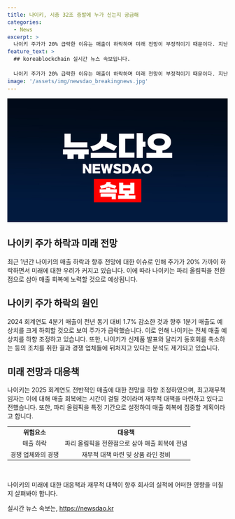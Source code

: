 ```yaml
---
title: 나이키, 시총 32조 증발에 누가 신는지 궁금해
categories:
  - News
excerpt: >
  나이키 주가가 20% 급락한 이유는 매출이 하락하며 미래 전망이 부정적이기 때문이다. 지난 1년간의 매출 하락과 향후 매출 전망이 여러 부정적인 측면을 포함하고 있어 투자자들의 우려를 증폭시켰다. 또한, 경쟁 업체들에 밀릴 정도로 홍보 축소와 상품 라인 정비 등의 영향으로 인해 실적이 부진한 것으로 나타났다. 다만, 2024 파리 올림픽을 계기로 매출을 늘리기 위해 노력할 것으로 보인다. 
feature_text: >
  ## koreablockchain 실시간 뉴스 속보입니다.

  나이키 주가가 20% 급락한 이유는 매출이 하락하며 미래 전망이 부정적이기 때문이다. 지난 1년간의 매출 하락과 향후 매출 전망이 여러 부정적인 측면을 포함하고 있어 투자자들의 우려를 증폭시켰다. 또한, 경쟁 업체들에 밀릴 정도로 홍보 축소와 상품 라인 정비 등의 영향으로 인해 실적이 부진한 것으로 나타났다. 다만, 2024 파리 올림픽을 계기로 매출을 늘리기 위해 노력할 것으로 보인다. 
image: '/assets/img/newsdao_breakingnews.jpg'
---
```


<p><img src="/assets/img/newsdao_breakingnews.jpg" alt="koreablockchain 속보" /></p>

<h2 data-ke-size="size26">나이키 주가 하락과 미래 전망</h2>

<p data-ke-size="size16">최근 1년간 나이키의 매출 하락과 향후 전망에 대한 이슈로 인해 주가가 20% 가까이 하락하면서 미래에 대한 우려가 커지고 있습니다. 이에 따라 나이키는 파리 올림픽을 전환점으로 삼아 매출 회복에 노력할 것으로 예상됩니다.</p>

<h2 data-ke-size="size26">나이키 주가 하락의 원인</h2>

<p data-ke-size="size16">2024 회계연도 4분기 매출이 전년 동기 대비 1.7% 감소한 것과 향후 1분기 매출도 예상치를 크게 하회할 것으로 보여 주가가 급락했습니다. 이로 인해 나이키는 전체 매출 예상치를 하향 조정하고 있습니다. 또한, 나이키가 신제품 발표와 달리기 동호회를 축소하는 등의 조치를 취한 결과 경쟁 업체들에 뒤처지고 있다는 분석도 제기되고 있습니다.</p>

<h2 data-ke-size="size26">미래 전망과 대응책</h2>

<p data-ke-size="size16">나이키는 2025 회계연도 전반적인 매출에 대한 전망을 하향 조정하였으며, 최고재무책임자는 이에 대해 매출 회복에는 시간이 걸릴 것이라며 재무적 대책을 마련하고 있다고 전했습니다. 또한, 파리 올림픽을 특정 기간으로 설정하여 매출 회복에 집중할 계획이라고 합니다.</p>

<table>
    <tr>
        <td style="text-align: center; height: 17px;"><b>위험요소</b></td>
        <td style="text-align: center; height: 17px;"><b>대응책</b></td>
    </tr>
    <tr>
        <td style="text-align: center; height: 17px;">매출 하락</td>
        <td style="text-align: center; height: 17px;">파리 올림픽을 전환점으로 삼아 매출 회복에 전념</td>
    </tr>
    <tr>
        <td style="text-align: center; height: 17px;">경쟁 업체와의 경쟁</td>
        <td style="text-align: center; height: 17px;">재무적 대책 마련 및 상품 라인 정비</td>
    </tr>
</table>

<p data-ke-size="size16">&nbsp;</p>

<p data-ke-size="size16">나이키의 미래에 대한 대응책과 재무적 대책이 향후 회사의 실적에 어떠한 영향을 미칠지 살펴봐야 합니다.</p>
실시간 뉴스 속보는, <a href="https://newsdao.kr" rel="dofollow">https://newsdao.kr</a>


